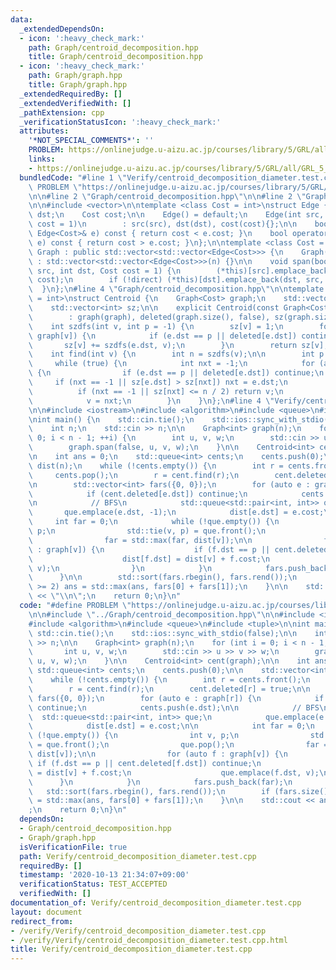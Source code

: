 ```yaml
---
data:
  _extendedDependsOn:
  - icon: ':heavy_check_mark:'
    path: Graph/centroid_decomposition.hpp
    title: Graph/centroid_decomposition.hpp
  - icon: ':heavy_check_mark:'
    path: Graph/graph.hpp
    title: Graph/graph.hpp
  _extendedRequiredBy: []
  _extendedVerifiedWith: []
  _pathExtension: cpp
  _verificationStatusIcon: ':heavy_check_mark:'
  attributes:
    '*NOT_SPECIAL_COMMENTS*': ''
    PROBLEM: https://onlinejudge.u-aizu.ac.jp/courses/library/5/GRL/all/GRL_5_A
    links:
    - https://onlinejudge.u-aizu.ac.jp/courses/library/5/GRL/all/GRL_5_A
  bundledCode: "#line 1 \"Verify/centroid_decomposition_diameter.test.cpp\"\n#define\
    \ PROBLEM \"https://onlinejudge.u-aizu.ac.jp/courses/library/5/GRL/all/GRL_5_A\"\
    \n\n#line 2 \"Graph/centroid_decomposition.hpp\"\n\n#line 2 \"Graph/graph.hpp\"\
    \n\n#include <vector>\n\ntemplate <class Cost = int>\nstruct Edge {\n    int src,\
    \ dst;\n    Cost cost;\n\n    Edge() = default;\n    Edge(int src, int dst, Cost\
    \ cost = 1)\n        : src(src), dst(dst), cost(cost){};\n\n    bool operator<(const\
    \ Edge<Cost>& e) const { return cost < e.cost; }\n    bool operator>(const Edge<Cost>&\
    \ e) const { return cost > e.cost; }\n};\n\ntemplate <class Cost = int>\nstruct\
    \ Graph : public std::vector<std::vector<Edge<Cost>>> {\n    Graph(int n = 0)\
    \ : std::vector<std::vector<Edge<Cost>>>(n) {}\n\n    void span(bool direct, int\
    \ src, int dst, Cost cost = 1) {\n        (*this)[src].emplace_back(src, dst,\
    \ cost);\n        if (!direct) (*this)[dst].emplace_back(dst, src, cost);\n  \
    \  }\n};\n#line 4 \"Graph/centroid_decomposition.hpp\"\n\ntemplate <class Cost\
    \ = int>\nstruct Centroid {\n    Graph<Cost> graph;\n    std::vector<bool> deleted;\n\
    \    std::vector<int> sz;\n\n    explicit Centroid(const Graph<Cost>& graph)\n\
    \        : graph(graph), deleted(graph.size(), false), sz(graph.size()) {}\n\n\
    \    int szdfs(int v, int p = -1) {\n        sz[v] = 1;\n        for (auto e :\
    \ graph[v]) {\n            if (e.dst == p || deleted[e.dst]) continue;\n     \
    \       sz[v] += szdfs(e.dst, v);\n        }\n        return sz[v];\n    }\n\n\
    \    int find(int v) {\n        int n = szdfs(v);\n\n        int p = -1;\n   \
    \     while (true) {\n            int nxt = -1;\n            for (auto e : graph[v])\
    \ {\n                if (e.dst == p || deleted[e.dst]) continue;\n           \
    \     if (nxt == -1 || sz[e.dst] > sz[nxt]) nxt = e.dst;\n            }\n\n  \
    \          if (nxt == -1 || sz[nxt] <= n / 2) return v;\n            p = v;\n\
    \            v = nxt;\n        }\n    }\n};\n#line 4 \"Verify/centroid_decomposition_diameter.test.cpp\"\
    \n\n#include <iostream>\n#include <algorithm>\n#include <queue>\n#include <tuple>\n\
    \nint main() {\n    std::cin.tie();\n    std::ios::sync_with_stdio(false);\n\n\
    \    int n;\n    std::cin >> n;\n\n    Graph<int> graph(n);\n    for (int i =\
    \ 0; i < n - 1; ++i) {\n        int u, v, w;\n        std::cin >> u >> v >> w;\n\
    \        graph.span(false, u, v, w);\n    }\n\n    Centroid<int> cent(graph);\n\
    \n    int ans = 0;\n    std::queue<int> cents;\n    cents.push(0);\n\n    std::vector<int>\
    \ dist(n);\n    while (!cents.empty()) {\n        int r = cents.front();\n   \
    \     cents.pop();\n        r = cent.find(r);\n        cent.deleted[r] = true;\n\
    \n        std::vector<int> fars({0, 0});\n        for (auto e : graph[r]) {\n\
    \            if (cent.deleted[e.dst]) continue;\n            cents.push(e.dst);\n\
    \n            // BFS\n            std::queue<std::pair<int, int>> que;\n     \
    \       que.emplace(e.dst, -1);\n            dist[e.dst] = e.cost;\n\n       \
    \     int far = 0;\n            while (!que.empty()) {\n                int v,\
    \ p;\n                std::tie(v, p) = que.front();\n                que.pop();\n\
    \                far = std::max(far, dist[v]);\n\n                for (auto f\
    \ : graph[v]) {\n                    if (f.dst == p || cent.deleted[f.dst]) continue;\n\
    \                    dist[f.dst] = dist[v] + f.cost;\n                    que.emplace(f.dst,\
    \ v);\n                }\n            }\n            fars.push_back(far);\n  \
    \      }\n\n        std::sort(fars.rbegin(), fars.rend());\n        if (fars.size()\
    \ >= 2) ans = std::max(ans, fars[0] + fars[1]);\n    }\n\n    std::cout << ans\
    \ << \"\\n\";\n    return 0;\n}\n"
  code: "#define PROBLEM \"https://onlinejudge.u-aizu.ac.jp/courses/library/5/GRL/all/GRL_5_A\"\
    \n\n#include \"../Graph/centroid_decomposition.hpp\"\n\n#include <iostream>\n\
    #include <algorithm>\n#include <queue>\n#include <tuple>\n\nint main() {\n   \
    \ std::cin.tie();\n    std::ios::sync_with_stdio(false);\n\n    int n;\n    std::cin\
    \ >> n;\n\n    Graph<int> graph(n);\n    for (int i = 0; i < n - 1; ++i) {\n \
    \       int u, v, w;\n        std::cin >> u >> v >> w;\n        graph.span(false,\
    \ u, v, w);\n    }\n\n    Centroid<int> cent(graph);\n\n    int ans = 0;\n   \
    \ std::queue<int> cents;\n    cents.push(0);\n\n    std::vector<int> dist(n);\n\
    \    while (!cents.empty()) {\n        int r = cents.front();\n        cents.pop();\n\
    \        r = cent.find(r);\n        cent.deleted[r] = true;\n\n        std::vector<int>\
    \ fars({0, 0});\n        for (auto e : graph[r]) {\n            if (cent.deleted[e.dst])\
    \ continue;\n            cents.push(e.dst);\n\n            // BFS\n          \
    \  std::queue<std::pair<int, int>> que;\n            que.emplace(e.dst, -1);\n\
    \            dist[e.dst] = e.cost;\n\n            int far = 0;\n            while\
    \ (!que.empty()) {\n                int v, p;\n                std::tie(v, p)\
    \ = que.front();\n                que.pop();\n                far = std::max(far,\
    \ dist[v]);\n\n                for (auto f : graph[v]) {\n                   \
    \ if (f.dst == p || cent.deleted[f.dst]) continue;\n                    dist[f.dst]\
    \ = dist[v] + f.cost;\n                    que.emplace(f.dst, v);\n          \
    \      }\n            }\n            fars.push_back(far);\n        }\n\n     \
    \   std::sort(fars.rbegin(), fars.rend());\n        if (fars.size() >= 2) ans\
    \ = std::max(ans, fars[0] + fars[1]);\n    }\n\n    std::cout << ans << \"\\n\"\
    ;\n    return 0;\n}\n"
  dependsOn:
  - Graph/centroid_decomposition.hpp
  - Graph/graph.hpp
  isVerificationFile: true
  path: Verify/centroid_decomposition_diameter.test.cpp
  requiredBy: []
  timestamp: '2020-10-13 21:34:07+09:00'
  verificationStatus: TEST_ACCEPTED
  verifiedWith: []
documentation_of: Verify/centroid_decomposition_diameter.test.cpp
layout: document
redirect_from:
- /verify/Verify/centroid_decomposition_diameter.test.cpp
- /verify/Verify/centroid_decomposition_diameter.test.cpp.html
title: Verify/centroid_decomposition_diameter.test.cpp
---
```

